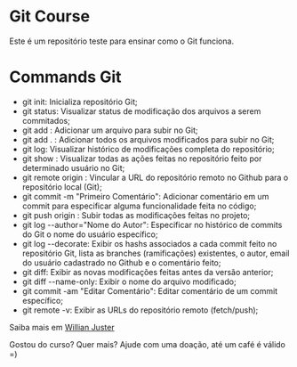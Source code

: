 # Git Course

Este é um repositório teste para ensinar como o Git funciona.

# Commands Git

- git init: Inicializa repositório Git;
- git status: Visualizar status de modificação dos arquivos a serem commitados;
- git add <nome-do-arquivo>: Adicionar um arquivo para subir no Git;
- git add . : Adicionar todos os arquivos modificados para subir no Git;
- git log: Visualizar histórico de modificações completa do repositório;
- git show <hash-commitado>: Visualizar todas as ações feitas no repositório feito por determinado usuário no Git;
- git remote origin <url-do-repositorio>: Vincular a URL do repositório remoto no Github para o repositório local (Git);
- git commit -m "Primeiro Comentário": Adicionar comentário em um commit para especificar alguma funcionalidade feita no código;
- git push origin <nome-da-branch>: Subir todas as modificações feitas no projeto;
- git log --author="Nome do Autor": Especificar no histórico de commits do Git o nome do usuário específico;
- git log --decorate: Exibir os hashs associados a cada commit feito no repositório Git, lista as branches (ramificações) existentes, o autor, email do usuário cadastrado no Github e o comentário feito;
- git diff: Exibir as novas modificações feitas antes da versão anterior;
- git diff --name-only: Exibir o nome do arquivo modificado;
- git commit -am "Editar Comentário": Editar comentário de um commit específico;
- git remote -v: Exibir as URLs do repositório remoto (fetch/push); 

Saiba mais em [Willian Juster](https://willianjuster.com.br)

Gostou do curso? Quer mais? Ajude com uma doação, até um café é válido =)